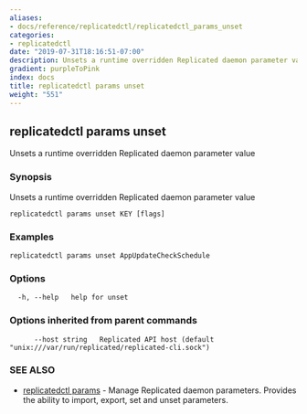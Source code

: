 ```yaml
---
aliases:
- docs/reference/replicatedctl/replicatedctl_params_unset
categories:
- replicatedctl
date: "2019-07-31T18:16:51-07:00"
description: Unsets a runtime overridden Replicated daemon parameter value
gradient: purpleToPink
index: docs
title: replicatedctl params unset
weight: "551"
---
```


## replicatedctl params unset

Unsets a runtime overridden Replicated daemon parameter value

### Synopsis

Unsets a runtime overridden Replicated daemon parameter value

```
replicatedctl params unset KEY [flags]
```

### Examples

```
replicatedctl params unset AppUpdateCheckSchedule
```

### Options

```
  -h, --help   help for unset
```

### Options inherited from parent commands

```
      --host string   Replicated API host (default "unix:///var/run/replicated/replicated-cli.sock")
```

### SEE ALSO

* [replicatedctl params](/api/replicatedctl/replicatedctl_params/)	 - Manage Replicated daemon parameters. Provides the ability to import, export, set and unset parameters.

